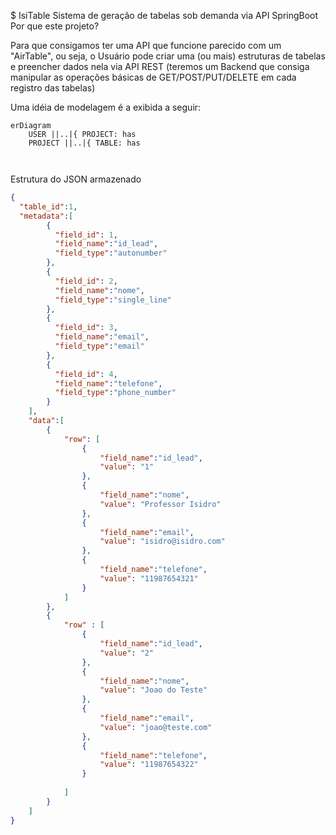 $ IsiTable
Sistema de geração de tabelas sob demanda via API SpringBoot
Por que este projeto?

Para que consigamos ter uma API que funcione parecido com um "AirTable", ou seja, o Usuário pode criar uma (ou mais) estruturas de tabelas e preencher dados nela via API REST (teremos um Backend que consiga manipular as operações básicas de GET/POST/PUT/DELETE em cada registro das tabelas)

Uma idéia de modelagem é a exibida a seguir:
```mermaid
erDiagram
    USER ||..|{ PROJECT: has
    PROJECT ||..|{ TABLE: has

    
```


Estrutura do JSON armazenado

```json
{	
  "table_id":1,
  "metadata":[
		{
          "field_id": 1,		
		  "field_name":"id_lead",
		  "field_type":"autonumber"
	    },
		{
          "field_id": 2,		
		  "field_name":"nome",
		  "field_type":"single_line"
	    },
		{
          "field_id": 3,		
		  "field_name":"email",
		  "field_type":"email"
	    },
		{
          "field_id": 4,		
		  "field_name":"telefone",
		  "field_type":"phone_number"
	    }
	],
	"data":[
		{
			"row": [
				{
					"field_name":"id_lead",
					"value": "1"	
				},
				{
					"field_name":"nome",
					"value": "Professor Isidro"
				},
				{
					"field_name":"email",
					"value": "isidro@isidro.com"
				},
				{
					"field_name":"telefone",
					"value": "11987654321"
				}
			]
		},
	    {
			"row" : [
				{
					"field_name":"id_lead",
					"value": "2"	
				},
				{
					"field_name":"nome",
					"value": "Joao do Teste"
				},
				{
					"field_name":"email",
					"value": "joao@teste.com"
				},
				{
					"field_name":"telefone",
					"value": "11987654322"
				}
			
			]				
		}
	]	
}
```
